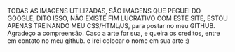 TODAS AS IMAGENS UTILIZADAS, SÂO IMAGENS QUE PEGUEI DO GOOGLE, DITO ISSO, NÃO EXISTE FIM LUCRATIVO COM ESTE SITE, ESTOU APENAS TREINANDO MEU CSS/HTML/JS, para postar no meu GITHUB. Agradeço a compreensão. Caso a arte for sua, e queira os creditos, entre em contato no meu github. e irei colocar o nome em sua arte :)


